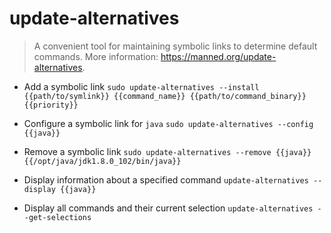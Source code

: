 # update-alternatives
> A convenient tool for maintaining symbolic links to determine default commands.
> More information: <https://manned.org/update-alternatives>.

- Add a symbolic link
`sudo update-alternatives --install {{path/to/symlink}} {{command_name}} {{path/to/command_binary}} {{priority}}`

- Configure a symbolic link for `java`
`sudo update-alternatives --config {{java}}`

- Remove a symbolic link
`sudo update-alternatives --remove {{java}} {{/opt/java/jdk1.8.0_102/bin/java}}`

- Display information about a specified command
`update-alternatives --display {{java}}`

- Display all commands and their current selection
`update-alternatives --get-selections`
